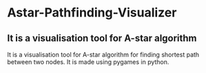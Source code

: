 # Astar-Pathfinding-Visualizer
## It is a visualisation tool for A-star algorithm

It is a visualisation tool for A-star algorithm for finding shortest path between two nodes.
It is made using pygames in python.
